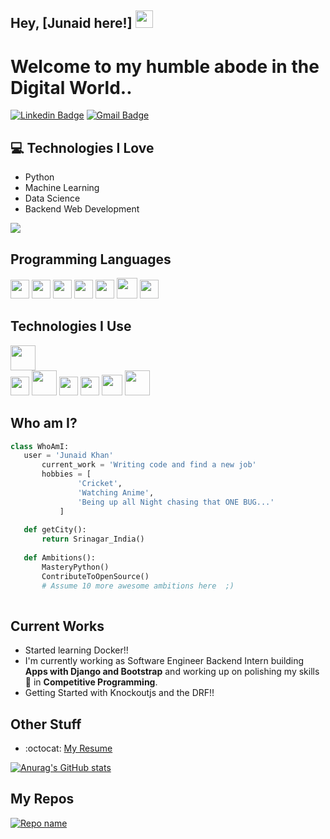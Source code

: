 ## Hey, [Junaid here!]  <img src="https://media.giphy.com/media/hvRJCLFzcasrR4ia7z/giphy.gif" width="28px" height="28px">

<h1>Welcome to my humble abode in the Digital World..</h1> 



[![Linkedin Badge](https://img.shields.io/badge/-JunaidKhan-blue?style=flat-square&logo=Linkedin&logoColor=white&link=https://www.linkedin.com/in/junaidkhan1749/)](https://www.linkedin.com/in/haany-ali) [![Gmail Badge](https://img.shields.io/badge/-mrjunaid444@gmail.com-c14438?style=flat-square&logo=Gmail&logoColor=white&link=mailto:mrjunaid444@gmail.com)](mailto:mrjunaid444@gmail.com) 




## :computer: Technologies I Love
* Python
* Machine Learning
* Data Science
* Backend Web Development


<img src = "https://github-readme-stats.vercel.app/api/top-langs/?username=JunaidKhan444&layout=compact">

## Programming Languages
  <img src = 'https://github.com/MarikIshtar007/MarikIshtar007/blob/master/images/python2.png' height='30'/>  <img src = 'https://github.com/MarikIshtar007/MarikIshtar007/blob/master/images/html.svg' width='30'/> <img src='https://github.com/MarikIshtar007/MarikIshtar007/blob/master/images/java.svg' width='30'/>  <img src = 'https://github.com/MarikIshtar007/MarikIshtar007/blob/master/images/css.svg' width='30'/> <img src = 'https://github.com/MarikIshtar007/MarikIshtar007/blob/master/images/js.svg' width='30'/> <img src = 'https://github.com/MarikIshtar007/MarikIshtar007/blob/master/images/bootstrap.svg' width='33'/> 
 <img src = 'https://github.com/MarikIshtar007/MarikIshtar007/blob/master/images/sql.svg' width='30'/> 
 
 ## Technologies I Use
 <code><img height="40" src="https://raw.githubusercontent.com/shinokada/shinokada/master/assets/vim.png"></code>  
 <img src = 'https://github.com/MarikIshtar007/MarikIshtar007/blob/master/images/pycharm.svg' width='30'/>   <img src = 'https://github.com/MarikIshtar007/MarikIshtar007/blob/master/images/django.svg' height='40'/> <img src = 'https://github.com/MarikIshtar007/MarikIshtar007/blob/master/images/flask.png' width='30'/> <img src = 'https://github.com/MarikIshtar007/MarikIshtar007/blob/master/images/git.svg' width='30'/> 
 <img src = 'https://github.com/MarikIshtar007/MarikIshtar007/blob/master/images/bootstrap.svg' width='33'/>
 <code><img height="40" src="https://raw.githubusercontent.com/shinokada/shinokada/master/assets/visual-studio-code.png"></code>
 
 ## Who am I?
 ```python
 class WhoAmI:
 	user = 'Junaid Khan'
		current_work = 'Writing code and find a new job'
		hobbies = [
				'Cricket',
				'Watching Anime',
				'Being up all Night chasing that ONE BUG...'
			]
	
	def getCity():
		return Srinagar_India()
	
	def Ambitions():
		MasteryPython()
		ContributeToOpenSource()
		# Assume 10 more awesome ambitions here  ;)
	
 ```
 
## Current Works
 * Started learning Docker!!
 * I'm currently working as Software Engineer Backend Intern building **Apps with Django and Bootstrap** and working up on polishing my skills 🌱 in **Competitive Programming**.
 * Getting Started with Knockoutjs and the DRF!!
 
## Other Stuff
  - :octocat: [My Resume](https://drive.google.com/file/d/1wADS8bVxjVMpZRoeJz5Enw0bWFvrH4jn/view?usp=sharing)
  


[![Anurag's GitHub stats](https://github-readme-stats.vercel.app/api?username=anuraghazra)](https://github.com/anuraghazra/github-readme-stats)
  
## My Repos
 [![Repo name](https://github-readme-stats.vercel.app/api/pin/?username=JunaidKhan444&repo=ZoomDashBoard&show_owner=true)](https://github.com/JunaidKhan444/ZoomDashBoard)
